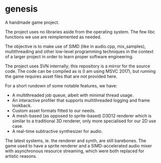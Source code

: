 # genesis
A handmade game project.

The project uses no libraries aside from the operating system. The few libc functions we use are reimplemented as needed.

The objective is to make use of SIMD (like in audio.cpp, mix_samples), multithreading and other low-level programming techniques in the context of a larger project in order to learn proper software engineering.

The project uses SVN internally; this repository is a mirror for the source code. The code can be compiled as is (I am using MSVC 2017), but running the game requires asset files that are not provided here.

For a short rundown of some notable features, we have:
- A multithreaded job queue, albeit with minimal thread usage.
- An interactive profiler that supports multithreaded logging and frame lookback.
- Custom asset formats fitted to our needs.
- A mesh-based (as opposed to sprite-based) D3D12 renderer which is similar to a traditional 3D renderer, only more specialised for our 2D use case.
- A real-time subtractive synthesizer for audio.

The latest systems, ie. the renderer and synth, are still barebones. The game used to have a sprite renderer and a SIMD-accelerated audio mixer with asynchronous resource streaming, which were both replaced for artistic reasons.
